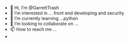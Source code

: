 - 👋 Hi, I’m @GarrettTrash
- 👀 I’m interested in ... front end developing and security
- 🌱 I’m currently learning ...python 
- 💞️ I’m looking to collaborate on ...
- 📫 How to reach me ...
-

<!---
GarrettTrash/GarrettTrash is a ✨ special ✨ repository because its `README.md` (this file) appears on your GitHub profile.
You can click the Preview link to take a look at your changes.
--->
